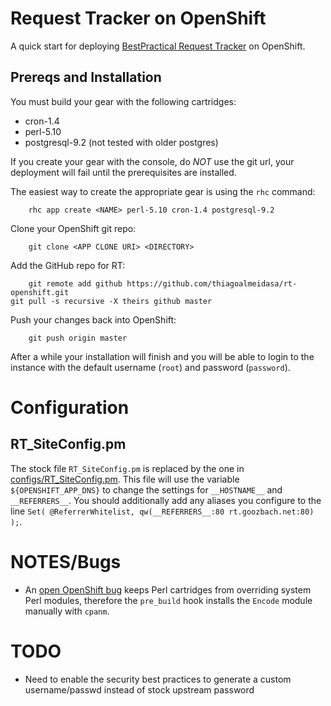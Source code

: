 # Request Tracker on OpenShift
A quick start for deploying [BestPractical Request Tracker](https://bestpractical.com/rt/) on OpenShift.

## Prereqs and Installation
You must build your gear with the following cartridges:

* cron-1.4
* perl-5.10
* postgresql-9.2 (not tested with older postgres)

If you create your gear with the console, do *NOT* use the git url, your deployment will fail until the prerequisites are installed.

The easiest way to create the appropriate gear is using the `rhc` command:

        rhc app create <NAME> perl-5.10 cron-1.4 postgresql-9.2

Clone your OpenShift git repo:

        git clone <APP CLONE URI> <DIRECTORY>

Add the GitHub repo for RT:

        git remote add github https://github.com/thiagoalmeidasa/rt-openshift.git
	git pull -s recursive -X theirs github master

Push your changes back into OpenShift:

        git push origin master

After a while your installation will finish and you will be able to login to the instance with the default username (`root`) and password (`password`).

# Configuration

## RT_SiteConfig.pm
The stock file `RT_SiteConfig.pm` is replaced by the one in [configs/RT_SiteConfig.pm](configs/RT_SiteConfig.pm).
This file will use the variable `${OPENSHIFT_APP_DNS}` to change the settings for `__HOSTNAME__` and `__REFERRERS__`.
You should additionally add any aliases you configure to the line `Set( @ReferrerWhitelist, qw(__REFERRERS__:80 rt.goozbach.net:80) );`.

# NOTES/Bugs
* An [open OpenShift bug](https://bugzilla.redhat.com/show_bug.cgi?id=1046753) keeps Perl cartridges from overriding system Perl modules, therefore the `pre_build` hook installs the `Encode` module manually with `cpanm`.

# TODO
* Need to enable the security best practices to generate a custom username/passwd instead of stock upstream password
